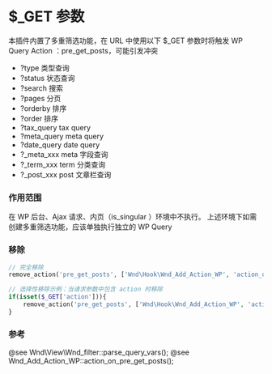 # $_GET 参数

本插件内置了多重筛选功能，在 URL 中使用以下 $_GET 参数时将触发 WP Query Action ：pre_get_posts，可能引发冲突

- ?type			类型查询
- ?status	  	状态查询
- ?search  		搜索
- ?pages  		分页
- ?orderby  	排序
- ?order  		排序
- ?tax_query  	tax query
- ?meta_query  	meta query
- ?date_query  	date query
- ?_meta_xxx    meta 字段查询
- ?_term_xxx    term 分类查询
- ?_post_xxx    post 文章栏查询

### 作用范围
在 WP 后台、Ajax 请求、内页（is_singular ）环境中不执行。
上述环境下如需创建多重筛选功能，应该单独执行独立的 WP Query

### 移除
```php
// 完全移除
remove_action('pre_get_posts', ['Wnd\Hook\Wnd_Add_Action_WP', 'action_on_pre_get_posts']);

// 选择性移除示例：当请求参数中包含 action 时移除
if(isset($_GET['action'])){
	remove_action('pre_get_posts', ['Wnd\Hook\Wnd_Add_Action_WP', 'action_on_pre_get_posts']);
}
```

### 参考
@see Wnd\View\Wnd_filter::parse_query_vars();
@see Wnd_Add_Action_WP::action_on_pre_get_posts(); 
